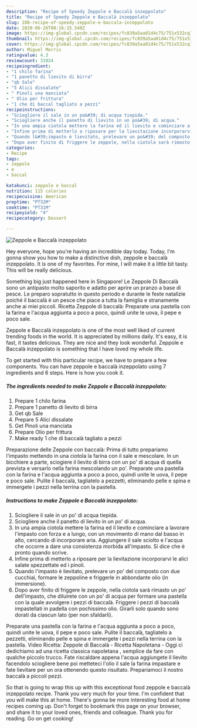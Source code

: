 ```yaml
---
description: "Recipe of Speedy Zeppole e Baccalà inzeppolato"
title: "Recipe of Speedy Zeppole e Baccalà inzeppolato"
slug: 288-recipe-of-speedy-zeppole-e-baccala-inzeppolato
date: 2020-06-26T00:16:15.540Z
image: https://img-global.cpcdn.com/recipes/fc839a5aa01d4c75/751x532cq70/zeppole-e-baccala-inzeppolato-recipe-main-photo.jpg
thumbnail: https://img-global.cpcdn.com/recipes/fc839a5aa01d4c75/751x532cq70/zeppole-e-baccala-inzeppolato-recipe-main-photo.jpg
cover: https://img-global.cpcdn.com/recipes/fc839a5aa01d4c75/751x532cq70/zeppole-e-baccala-inzeppolato-recipe-main-photo.jpg
author: Miguel Morris
ratingvalue: 4.3
reviewcount: 31024
recipeingredient:
- "1 chilo farina"
- "1 panetto di lievito di birra"
- "qb Sale"
- "5 Alici dissalate"
- " Pinoli una manciata"
- " Olio per frittura"
- "1 che di baccal tagliato a pezzi"
recipeinstructions:
- "Sciogliere il sale in un po&#39; di acqua tiepida."
- "Sciogliere anche il panetto di lievito in un po&#39; di acqua."
- "In una ampia ciotola mettere la farina ed il lievito e cominciare a lavorare l&#39;impasto con forza e a lungo, con un movimento di mano dal basso in alto, cercando di incorporare aria. Aggiungere il sale sciolto e l&#39;acqua che occorre a dare una consistenza morbida all&#39;impasto. Si dice che è pronto quando scrive."
- "Infine prima di metterlo a riposare per la lievitazione incorporarvi le alici salate spezzettate ed i pinoli."
- "Quando l&#39;impasto è lievitato, prelevare un po&#39; del composto con due cucchiai, formare le zeppoline e friggerle in abbondante olio (in immersione)."
- "Dopo aver finito di friggere le zeppole, nella ciotola sarà rimasto un po&#39; dell&#39;impasto, che diluirete con un po&#39; di acqua per formare una pastella con la quale avvolgere i pezzi di baccalà. Friggere i pezzi di baccalà impastellati in padella con pochissimo olio. Girarli solo quando sono dorati da ciascun lato (per non sfaldarli)."
categories:
- Recipe
tags:
- zeppole
- e
- baccal

katakunci: zeppole e baccal 
nutrition: 115 calories
recipecuisine: American
preptime: "PT32M"
cooktime: "PT31M"
recipeyield: "4"
recipecategory: Dessert

---
```



![Zeppole e Baccalà inzeppolato](https://img-global.cpcdn.com/recipes/fc839a5aa01d4c75/751x532cq70/zeppole-e-baccala-inzeppolato-recipe-main-photo.jpg)

Hey everyone, hope you're having an incredible day today. Today, I'm gonna show you how to make a distinctive dish, zeppole e baccalà inzeppolato. It is one of my favorites. For mine, I will make it a little bit tasty. This will be really delicious.

Something big just happened here in Singapore! Le Zeppole Di Baccalà sono un antipasto molto saporito e adatto per aprire un pranzo a base di pesce. Le preparo sopratutto in questo periodo e durante le feste natalizie poiché il baccalà è un pesce che piace a tutta la famiglia e stranamente anche ai miei piccoli. Ricetta Zeppole di baccalà: Preparate una pastella con la farina e l&#39;acqua aggiunta a poco a poco, quindi unite le uova, il pepe e poco sale.

Zeppole e Baccalà inzeppolato is one of the most well liked of current trending foods in the world. It is appreciated by millions daily. It's easy, it is fast, it tastes delicious. They are nice and they look wonderful. Zeppole e Baccalà inzeppolato is something that I have loved my whole life.


To get started with this particular recipe, we have to prepare a few components. You can have zeppole e baccalà inzeppolato using 7 ingredients and 6 steps. Here is how you cook it.

<!--inarticleads1-->

##### The ingredients needed to make Zeppole e Baccalà inzeppolato:

1. Prepare 1 chilo farina
1. Prepare 1 panetto di lievito di birra
1. Get qb Sale
1. Prepare 5 Alici dissalate
1. Get  Pinoli una manciata
1. Prepare  Olio per frittura
1. Make ready 1 che di baccalà tagliato a pezzi


Preparazione delle Zeppole con baccalà: Prima di tutto prepariamo l&#39;impasto mettendo in una ciotola la farina con il sale e mescolare. In un bicchiere a parte, sciogiere il lievito di birra con un po&#39; di acqua di quella prevista e versarlo nella farina mescolando un po&#39;. Preparate una pastella con la farina e l&#39;acqua aggiunta a poco a poco, quindi unite le uova, il pepe e poco sale. Pulite il baccalà, tagliatelo a pezzetti, eliminando pelle e spina e immergete i pezzi nella terrina con la pastella. 

<!--inarticleads2-->

##### Instructions to make Zeppole e Baccalà inzeppolato:

1. Sciogliere il sale in un po&#39; di acqua tiepida.
1. Sciogliere anche il panetto di lievito in un po&#39; di acqua.
1. In una ampia ciotola mettere la farina ed il lievito e cominciare a lavorare l&#39;impasto con forza e a lungo, con un movimento di mano dal basso in alto, cercando di incorporare aria. Aggiungere il sale sciolto e l&#39;acqua che occorre a dare una consistenza morbida all&#39;impasto. Si dice che è pronto quando scrive.
1. Infine prima di metterlo a riposare per la lievitazione incorporarvi le alici salate spezzettate ed i pinoli.
1. Quando l&#39;impasto è lievitato, prelevare un po&#39; del composto con due cucchiai, formare le zeppoline e friggerle in abbondante olio (in immersione).
1. Dopo aver finito di friggere le zeppole, nella ciotola sarà rimasto un po&#39; dell&#39;impasto, che diluirete con un po&#39; di acqua per formare una pastella con la quale avvolgere i pezzi di baccalà. Friggere i pezzi di baccalà impastellati in padella con pochissimo olio. Girarli solo quando sono dorati da ciascun lato (per non sfaldarli).


Preparate una pastella con la farina e l&#39;acqua aggiunta a poco a poco, quindi unite le uova, il pepe e poco sale. Pulite il baccalà, tagliatelo a pezzetti, eliminando pelle e spina e immergete i pezzi nella terrina con la pastella. Video Ricetta: Zeppole di Baccalà - Ricetta Napoletana - Oggi ci dedichiamo ad una ricetta classica napoletana , semplice da fare con qualche piccolo trucco. Fate riscaldare appena l&#39;acqua aggiungete il lievito facendolo sciogliere bene poi metteteci l&#39;olio il sale la farina impastare e fate lievitare per un ora ottenendo questo risultato. Prepariamoci il nostro baccalà a piccoli pezzi. 

So that is going to wrap this up with this exceptional food zeppole e baccalà inzeppolato recipe. Thank you very much for your time. I'm confident that you will make this at home. There's gonna be more interesting food at home recipes coming up. Don't forget to bookmark this page on your browser, and share it to your loved ones, friends and colleague. Thank you for reading. Go on get cooking!
